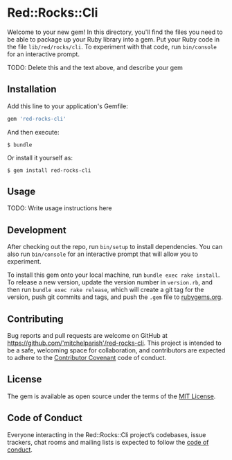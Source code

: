 # Red::Rocks::Cli

Welcome to your new gem! In this directory, you'll find the files you need to be able to package up your Ruby library into a gem. Put your Ruby code in the file `lib/red/rocks/cli`. To experiment with that code, run `bin/console` for an interactive prompt.

TODO: Delete this and the text above, and describe your gem

## Installation

Add this line to your application's Gemfile:

```ruby
gem 'red-rocks-cli'
```

And then execute:

    $ bundle

Or install it yourself as:

    $ gem install red-rocks-cli

## Usage

TODO: Write usage instructions here

## Development

After checking out the repo, run `bin/setup` to install dependencies. You can also run `bin/console` for an interactive prompt that will allow you to experiment.

To install this gem onto your local machine, run `bundle exec rake install`. To release a new version, update the version number in `version.rb`, and then run `bundle exec rake release`, which will create a git tag for the version, push git commits and tags, and push the `.gem` file to [rubygems.org](https://rubygems.org).

## Contributing

Bug reports and pull requests are welcome on GitHub at https://github.com/'mitchelparish'/red-rocks-cli. This project is intended to be a safe, welcoming space for collaboration, and contributors are expected to adhere to the [Contributor Covenant](http://contributor-covenant.org) code of conduct.

## License

The gem is available as open source under the terms of the [MIT License](https://opensource.org/licenses/MIT).

## Code of Conduct

Everyone interacting in the Red::Rocks::Cli project’s codebases, issue trackers, chat rooms and mailing lists is expected to follow the [code of conduct](https://github.com/'mitchelparish'/red-rocks-cli/blob/master/CODE_OF_CONDUCT.md).
